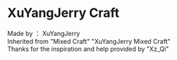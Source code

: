 # XuYangJerry Craft
Made by ： XuYangJerry  
Inherited from "Mixed Craft"  "XuYangJerry Mixed Craft"   
Thanks for the inspiration and help provided by "Xz_Qi"
